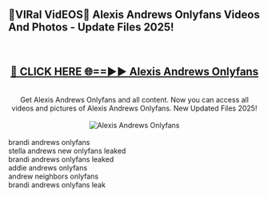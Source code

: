 <h2>🔴VIRal VidEOS🔴 Alexis Andrews Onlyfans Videos And Photos - Update Files 2025!</h2>
<br>
<div align="center">
<h2><a href="https://virallinks.top/odZfE0" rel="nofollow">🔴 CLICK HERE 🌐==►► Alexis Andrews Onlyfans</a></h2>
<br>
Get Alexis Andrews Onlyfans and all content. Now you can access all videos and pictures of Alexis Andrews Onlyfans. New Updated Files 2025!
<br>
<br>
<a href="https://virallinks.top/odZfE0" rel="nofollow" data-target="animated-image.originalLink"><img src="https://i.imgur.com/dJHk4Zq.gif)" alt="Alexis Andrews Onlyfans" style="max-width: 100%; display: inline-block;" data-target="animated-image.originalImage"></a>
</div>
<br>
brandi andrews onlyfans<br>
stella andrews new onlyfans leaked<br>
brandi andrews onlyfans leaked<br>
addie andrews onlyfans<br>
andrew neighbors onlyfans<br>
brandi andrews onlyfans leak